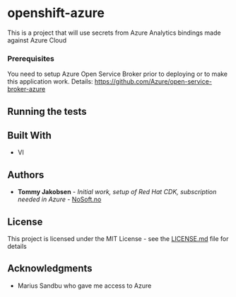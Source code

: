 # openshift-azure

This is a project that will use secrets from Azure Analytics bindings made against Azure Cloud



### Prerequisites
You need to setup Azure Open Service Broker prior to deploying or to make this application work.
Details: https://github.com/Azure/open-service-broker-azure



## Running the tests

## Built With

* VI

## Authors

* **Tommy Jakobsen** - *Initial work, setup of Red Hat CDK, subscription needed in Azure* - [NoSoft.no](https://www.nosoft.no)


## License

This project is licensed under the MIT License - see the [LICENSE.md](LICENSE.md) file for details

## Acknowledgments

* Marius Sandbu who gave me access to Azure

